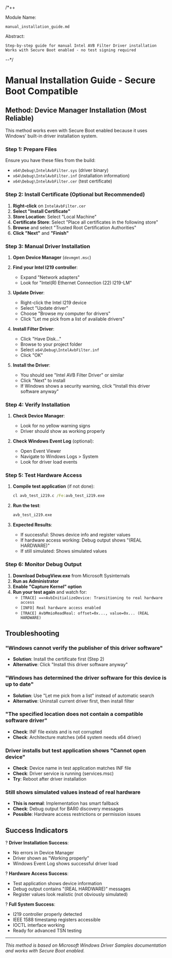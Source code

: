 /*++

Module Name:

    manual_installation_guide.md

Abstract:

    Step-by-step guide for manual Intel AVB Filter Driver installation
    Works with Secure Boot enabled - no test signing required

--*/

# Manual Installation Guide - Secure Boot Compatible

## Method: Device Manager Installation (Most Reliable)

This method works even with Secure Boot enabled because it uses Windows' built-in driver installation system.

### Step 1: Prepare Files

Ensure you have these files from the build:
- `x64\Debug\IntelAvbFilter.sys` (driver binary)
- `x64\Debug\IntelAvbFilter.inf` (installation information)
- `x64\Debug\IntelAvbFilter.cer` (test certificate)

### Step 2: Install Certificate (Optional but Recommended)

1. **Right-click** on `IntelAvbFilter.cer`
2. **Select "Install Certificate"**
3. **Store Location**: Select "Local Machine"
4. **Certificate Store**: Select "Place all certificates in the following store"
5. **Browse** and select "Trusted Root Certification Authorities"
6. **Click "Next"** and **"Finish"**

### Step 3: Manual Driver Installation

1. **Open Device Manager** (`devmgmt.msc`)

2. **Find your Intel I219 controller**:
   - Expand "Network adapters"
   - Look for "Intel(R) Ethernet Connection (22) I219-LM"

3. **Update Driver**:
   - Right-click the Intel I219 device
   - Select "Update driver"
   - Choose "Browse my computer for drivers"
   - Click "Let me pick from a list of available drivers"

4. **Install Filter Driver**:
   - Click "Have Disk..."
   - Browse to your project folder
   - Select `x64\Debug\IntelAvbFilter.inf`
   - Click "OK"

5. **Install the Driver**:
   - You should see "Intel AVB Filter Driver" or similar
   - Click "Next" to install
   - If Windows shows a security warning, click "Install this driver software anyway"

### Step 4: Verify Installation

1. **Check Device Manager**:
   - Look for no yellow warning signs
   - Driver should show as working properly

2. **Check Windows Event Log** (optional):
   - Open Event Viewer
   - Navigate to Windows Logs > System
   - Look for driver load events

### Step 5: Test Hardware Access

1. **Compile test application** (if not done):
   ```cmd
   cl avb_test_i219.c /Fe:avb_test_i219.exe
   ```

2. **Run the test**:
   ```cmd
   avb_test_i219.exe
   ```

3. **Expected Results**:
   - If successful: Shows device info and register values
   - If hardware access working: Debug output shows "(REAL HARDWARE)"
   - If still simulated: Shows simulated values

### Step 6: Monitor Debug Output

1. **Download DebugView.exe** from Microsoft Sysinternals
2. **Run as Administrator**
3. **Enable "Capture Kernel" option**
4. **Run your test again** and watch for:
   - `[TRACE] ==>AvbInitializeDevice: Transitioning to real hardware access`
   - `[INFO] Real hardware access enabled`
   - `[TRACE] AvbMmioReadReal: offset=0x..., value=0x... (REAL HARDWARE)`

## Troubleshooting

### "Windows cannot verify the publisher of this driver software"
- **Solution**: Install the certificate first (Step 2)
- **Alternative**: Click "Install this driver software anyway"

### "Windows has determined the driver software for this device is up to date"
- **Solution**: Use "Let me pick from a list" instead of automatic search
- **Alternative**: Uninstall current driver first, then install filter

### "The specified location does not contain a compatible software driver"
- **Check**: INF file exists and is not corrupted
- **Check**: Architecture matches (x64 system needs x64 driver)

### Driver installs but test application shows "Cannot open device"
- **Check**: Device name in test application matches INF file
- **Check**: Driver service is running (services.msc)
- **Try**: Reboot after driver installation

### Still shows simulated values instead of real hardware
- **This is normal**: Implementation has smart fallback
- **Check**: Debug output for BAR0 discovery messages
- **Possible**: Hardware access restrictions or permission issues

## Success Indicators

? **Driver Installation Success**:
- No errors in Device Manager
- Driver shown as "Working properly"
- Windows Event Log shows successful driver load

? **Hardware Access Success**:
- Test application shows device information
- Debug output contains "(REAL HARDWARE)" messages
- Register values look realistic (not obviously simulated)

? **Full System Success**:
- I219 controller properly detected
- IEEE 1588 timestamp registers accessible
- IOCTL interface working
- Ready for advanced TSN testing

---

*This method is based on Microsoft Windows Driver Samples documentation and works with Secure Boot enabled.*